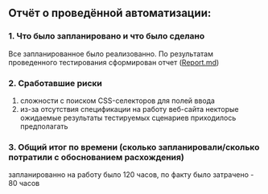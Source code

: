## Отчёт о проведённой автоматизации:

### 1. Что было запланировано и что было сделано
Все запланированное было реализованно. По результатам проведенного тестирования сформирован отчет ([Report.md](https://github.com/KseniyaAltuhova/diplomNew/blob/main/documentation/Report.md))

### 2. Сработавшие риски
1. сложности с поиском CSS-селекторов для полей ввода
2. из-за отсутствия спецификации на работу веб-сайта некторые ожидаемые результаты тестируемых сценариев приходилось предполагать

### 3. Общий итог по времени (сколько запланировали/сколько потратили с обоснованием расхождения)
запланированно на работу было 120 часов, по факту было затрачено - 80 часов
